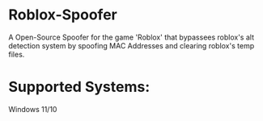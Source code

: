 # Roblox-Spoofer
A Open-Source Spoofer for the game 'Roblox' that bypassees roblox's alt detection system by spoofing MAC Addresses and clearing roblox's temp files.

# Supported Systems:
Windows 11/10
